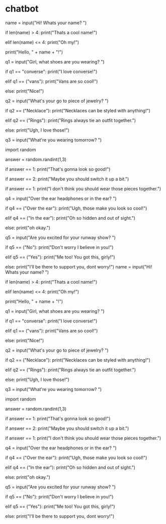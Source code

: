 # chatbot

name = input("Hi! Whats your name? ")

if len(name) > 4:
     print("Thats a cool name!")

elif len(name) <= 4:
     print("Oh my!")
     
print("Hello, " + name + "!")

q1 = input("Girl, what shoes are you wearing? ")

if q1 == "converse":
     print("I love converse!")

elif q1 == ("vans"):
     print("Vans are so cool!")

else:
     print("Nice!")

q2 = input("What's your go to piece of jewelry? ")

if q2 == ("Necklace"):
     print("Necklaces can be styled with anything!")

elif q2 == ("Rings"):
     print("Rings always tie an outfit together.")

else:
    print("Ugh, I love those!")

q3 = input("What're you wearing tomorrow? ")

import random 

answer = random.randint(1,3)
 
if answer == 1:
     print("That's gonna look so good!")

if answer == 2:
     print("Maybe you should switch it up a bit.")

if answer == 1:
     print("I don't think you should wear those pieces together.")

q4 = input("Over the ear headphones or in the ear? ")

if q4 == ("Over the ear"):
     print("Ugh, those make you look so cool!")

elif q4 == ("In the ear"):
     print("Oh so hidden and out of sight.")
 
else:
     print("oh okay.")
 
q5 = input("Are you excited for your runway show? ")

if q5 == ("No"):
     print("Don't worry I believe in you!")
     
elif q5 == ("Yes"):
     print("Me too! You got this, girly!")

else:
     print("I'll be there to support you, dont worry!")
name = input("Hi! Whats your name? ")

if len(name) > 4:
     print("Thats a cool name!")

elif len(name) <= 4:
    print("Oh my!")

print("Hello, " + name + "!")
 
q1 = input("Girl, what shoes are you wearing? ")

if q1 == "converse":
    print("I love converse!")
 
elif q1 == ("vans"):
     print("Vans are so cool!")
 
else:
     print("Nice!")

q2 = input("What's your go to piece of jewelry? ")

if q2 == ("Necklace"):
     print("Necklaces can be styled with anything!")

elif q2 == ("Rings"):
     print("Rings always tie an outfit together.")

else:
     print("Ugh, I love those!")

q3 = input("What're you wearing tomorrow? ")

import random 

answer = random.randint(1,3)
 
if answer == 1:
     print("That's gonna look so good!")
 
if answer == 2:
     print("Maybe you should switch it up a bit.")

if answer == 1:
     print("I don't think you should wear those pieces together.")

q4 = input("Over the ear headphones or in the ear? ")

if q4 == ("Over the ear"):
     print("Ugh, those make you look so cool!")

elif q4 == ("In the ear"):
     print("Oh so hidden and out of sight.")

else:
     print("oh okay.")

q5 = input("Are you excited for your runway show? ")

if q5 == ("No"):
     print("Don't worry I believe in you!")

elif q5 == ("Yes"):
     print("Me too! You got this, girly!")

else:
    print("I'll be there to support you, dont worry!")
